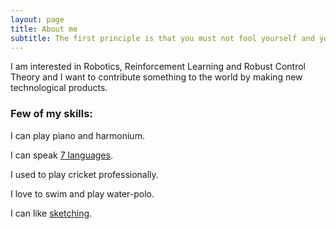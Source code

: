 ```yaml
---
layout: page
title: About me
subtitle: The first principle is that you must not fool yourself and you are the easiest person to fool -Richard Feynman
---
```


I am interested in Robotics, Reinforcement Learning and Robust Control Theory and I want to contribute something to the world by making new technological products.


### Few of my skills:
I can play piano and harmonium.

I can speak [7 languages](https://drive.google.com/file/d/1BLh826hWjfB9WzqxdRMtBk1tdjcRABrI/view?usp=sharing).

I used to play cricket professionally.

I love to swim and play water-polo.

I can like [sketching](https://drive.google.com/drive/folders/10i5ru6oahtPOYvSR3Yadbabe0xIXm_x9?usp=sharing).
